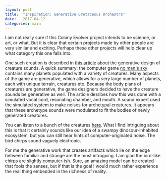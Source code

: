 ```yaml
---
layout: post
title:  "Inspiration: Generative Cretaceous Orchestra"
date:   2017-04-12
categories: main
---
```


I am not really sure if this Colony Evolver project intends to be science, or art, or what. But it is clear that certain projects made by other people are very similar and exciting. Perhaps these other projects will help clear up what category this one falls into. 

One such creation is described in [this article](http://www.newyorker.com/tech/elements/what-a-dragons-mating-scream-sounds-like) about the generative design of creature sounds. A quick summary: the computer game [no man's sky](https://www.nomanssky.com/) contains many planets populated with a variety of creatures. Many aspects of the game are generative, which allows for a very large number of planets, each with unique terrain, creatures etc. Because the body plans of creatures are generative, the game designers decided to have the creature sounds be generative as well. The article desribes how this was done with a simulated vocal cord, resonating chamber, and mouth. A sound expert used the simulated system to make noises for archetypal creatures. It appears that these archetype sounds were modulated to fit the bodies of newly generated creatures.
 
You can listen to a bunch of the creatures [here](https://soundcloud.com/newyorker/no-mans-sky-creatures#t=0:03). What I find intriguing about this is that it certainly sounds like our idea of a swampy dinosour-inhabited ecosystem, but you can still hear hints of computer-originated noise. The bird chirps sound vaguely electronic.

For me the generative work that creates artifacts which lie on the edge between familiar and strange are the most intruguing. I am glad the bird-like chirps are slightly computer-ish. Sure, an amazing model can be created that fools the senses, but if that is the goal I would much rather experience the real thing embedded in the richness of reality. 

